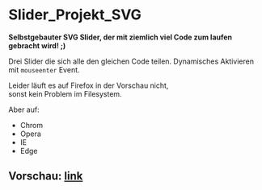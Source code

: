 # Slider_Projekt_SVG

**Selbstgebauter SVG Slider, der mit ziemlich viel Code zum laufen gebracht wird! ;)**

Drei Slider die sich alle den gleichen Code teilen. 
Dynamisches Aktivieren mit `mouseenter` Event.

Leider läuft es auf Firefox in der Vorschau nicht,  
sonst kein Problem im Filesystem.

Aber auf:
- Chrom
- Opera
- IE
- Edge

## Vorschau:  [link](https://htmlpreview.github.io/?https://github.com/sauternic/Slider_Projekt_SVG/blob/master/Slider_Projek_ein_Script.html)
